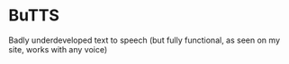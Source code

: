 # BuTTS
Badly underdeveloped text to speech (but fully functional, as seen on my site, works with any voice)
